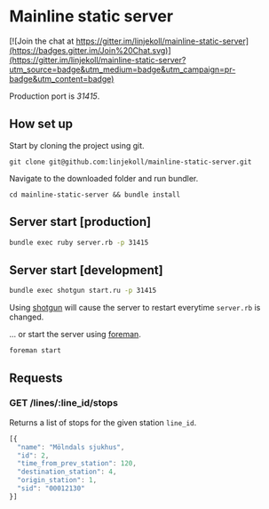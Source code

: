 # Mainline static server

[![Join the chat at https://gitter.im/linjekoll/mainline-static-server](https://badges.gitter.im/Join%20Chat.svg)](https://gitter.im/linjekoll/mainline-static-server?utm_source=badge&utm_medium=badge&utm_campaign=pr-badge&utm_content=badge)

Production port is *31415*.

## How set up

Start by cloning the project using git.

`git clone git@github.com:linjekoll/mainline-static-server.git`

Navigate to the downloaded folder and run bundler.

`cd mainline-static-server && bundle install`

## Server start [production]

``` bash
bundle exec ruby server.rb -p 31415
```

## Server start [development]

``` bash
bundle exec shotgun start.ru -p 31415
```

Using [shotgun](https://rubygems.org/gems/shotgun) will cause the server to restart everytime `server.rb` is changed.

... or start the server using [foreman](http://railscasts.com/episodes/281-foreman).

`foreman start`

## Requests

### GET /lines/:line_id/stops

Returns a list of stops for the given station `line_id`.

``` javascript
[{
  "name": "Mölndals sjukhus",
  "id": 2,
  "time_from_prev_station": 120,
  "destination_station": 4,
  "origin_station": 1,
  "sid": "00012130"
}]
```
